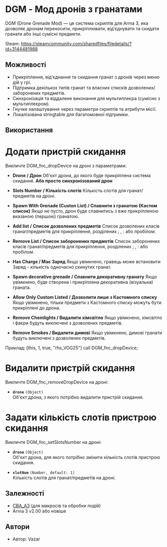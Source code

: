 # DGM - Мод дронів з гранатами

DGM (Drone Grenade Mod) — це система скриптів для Arma 3, яка дозволяє дронам переносити, прикріплювати, від'єднувати та скидати гранати або інші сумісні предмети.

Steam: https://steamcommunity.com/sharedfiles/filedetails/?id=3144481988

## Можливості

- Прикріплення, від'єднання та скидання гранат з дронів через меню дій у грі.
- Підтримка декількох типів гранат та власних списків дозволених/заборонених предметів.
- Синхронізація та віддалене виконання для мультиплеєра (сумісно з мультиплеєром).
- Гнучке налаштування через параметри скриптів та атрибути місії.
- Локалізована stringtable для багатомовної підтримки.

## Використання

# Додати пристрій скидання

Викличте DGM_fnc_dropDevice на дроні з параметрами:
- **Drone / Дрон** 
    Об'єкт дрона, до якого буде прикріплена система скидання. **Або просто синхронізований дрон**

- **Slots Number / Кількість слотів** 
    Кількість слотів для гранат/предметів на дроні.

- **Spawn With Grenade (Custon List) / Спавнити з гранатою (Кастом список)** 
    Якщо не пусто, дрон буде спавнитись з вже прикріпленою вказаною (першою) гранатою.

- **Add list / Список дозволених предметів** 
    Список дозволених класів гранат/предметів для прикріплення, розділених ; , : або пробілом.

- **Remove List / Список заборонених предметів** 
    Список заборонених класів гранат/предметів для прикріплення, розділених ; , : або пробілом.

- **Has Charge / Має Заряд** 
    Якщо увімкнено, гравець може встановити Заряд - кількість одночасно скинутих гранат.

- **Spawn decorative grenade / Спавнити декоративну гранату**
    Якщо увімкнено, буде створена і прикріплена декоративна (візуальна) граната.

- **Allow Only Custom Listed / Дозволити лише з Кастомного списку** 
    Якщо увімкнено, тільки предмети з Кастомного списку можуть бути прикріплені до дрона.

- **Remove Chemlights / Видалити хімсвітло** 
    Якщо увімкнено, хімсвітло і фаєри будуть виключені з дозволених предметів.

- **Remove Smokes / Видалити димові** 
    Якщо увімкнено, димові гранати будуть виключені з дозволених предметів.

Приклад: 
    [this, 1, true, "rhs_VOG25"] call DGM_fnc_dropDevice;

# Видалити пристрій скидання

Викличте DGM_fnc_removeDropDevice на дроні:
- **`drone`** `(Object)`  
    Об'єкт дрона, з якого потрібно видалити пристрій скидання.

# Задати кількість слотів пристрою скидання

Викличте DGM_fnc_setSlotsNumber на дроні:
- **`drone`** `(Object)`  
    Об'єкт дрона, для якого потрібно змінити кількість слотів пристрою скидання.

- **`slotNum`** `(Number, default: 1)`  
    Кількість слотів для гранат/предметів на дроні.

## Залежності

- [CBA_A3](https://github.com/CBATeam/CBA_A3) (для макросів та обробки подій)
- Arma 3 v2.00 або новіше

## Автори

- Автор: Vazar
